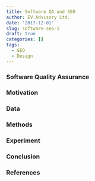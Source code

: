 ```yaml
---
title: Software QA and SEO
author: EV Advisory Ltd.
date: '2017-12-01'
slug: software-seo-1
draft: true
categories: []
tags:
  - SEO
  - Design
---
```


### Software Quality Assurance  

### Motivation  

### Data  

### Methods  

### Experiment  

### Conclusion  

### References  


